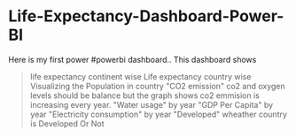 # Life-Expectancy-Dashboard-Power-BI


Here is my first power #powerbi dashboard..
This dashboard shows 
>life expectancy continent wise
> Life expectancy country wise
Visualizing the Population in country
"CO2 emission" co2 and oxygen levels should be balance but the graph shows co2 emmision is increasing every year.
"Water usage" by year 
"GDP Per Capita"  by year
"Electricity consumption" by year
"Developed" wheather country is Developed Or Not

